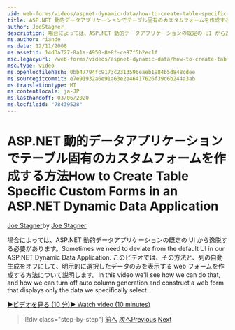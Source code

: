 ```yaml
---
uid: web-forms/videos/aspnet-dynamic-data/how-to-create-table-specific-custom-forms-in-an-aspnet-dynamic-data-application
title: ASP.NET 動的データアプリケーションでテーブル固有のカスタムフォームを作成する方法 |Microsoft Docs
author: JoeStagner
description: 場合によっては、ASP.NET 動的データアプリケーションの既定の UI から逸脱する必要があります。 このビデオでは、その方法と、これを無効にする方法について説明します。
ms.author: riande
ms.date: 12/11/2008
ms.assetid: 14d3a727-8a1a-4950-8e8f-ce97f5b2ec1f
msc.legacyurl: /web-forms/videos/aspnet-dynamic-data/how-to-create-table-specific-custom-forms-in-an-aspnet-dynamic-data-application
msc.type: video
ms.openlocfilehash: 0bb47794fc9173c2313596eaeb1984b5d848cdee
ms.sourcegitcommit: e7e91932a6e91a63e2e46417626f39d6b244a3ab
ms.translationtype: MT
ms.contentlocale: ja-JP
ms.lasthandoff: 03/06/2020
ms.locfileid: "78439528"
---
```

# <a name="how-to-create-table-specific-custom-forms-in-an-aspnet-dynamic-data-application"></a><span data-ttu-id="a29cc-104">ASP.NET 動的データアプリケーションでテーブル固有のカスタムフォームを作成する方法</span><span class="sxs-lookup"><span data-stu-id="a29cc-104">How to Create Table Specific Custom Forms in an ASP.NET Dynamic Data Application</span></span>

<span data-ttu-id="a29cc-105">[Joe Stagner](https://github.com/JoeStagner)</span><span class="sxs-lookup"><span data-stu-id="a29cc-105">by [Joe Stagner](https://github.com/JoeStagner)</span></span>

<span data-ttu-id="a29cc-106">場合によっては、ASP.NET 動的データアプリケーションの既定の UI から逸脱する必要があります。</span><span class="sxs-lookup"><span data-stu-id="a29cc-106">Sometimes we need to deviate from the default UI in our ASP.NET Dynamic Data Application.</span></span> <span data-ttu-id="a29cc-107">このビデオでは、その方法と、列の自動生成をオフにして、明示的に選択したデータのみを表示する web フォームを作成する方法について説明します。</span><span class="sxs-lookup"><span data-stu-id="a29cc-107">In this video we'll see how we can do that, and how we can turn off auto column generation and construct a web form that displays only the data we specifically select.</span></span>

[<span data-ttu-id="a29cc-108">&#9654;ビデオを見る (10 分)</span><span class="sxs-lookup"><span data-stu-id="a29cc-108">&#9654; Watch video (10 minutes)</span></span>](https://channel9.msdn.com/Blogs/ASP-NET-Site-Videos/how-to-create-table-specific-custom-forms-in-an-aspnet-dynamic-data-application)

> [!div class="step-by-step"]
> <span data-ttu-id="a29cc-109">[前へ](how-to-remove-columns-from-your-dynamicdata-data-grids.md)
> [次へ](aspnet-dynamic-data-custom-form-formatting.md)</span><span class="sxs-lookup"><span data-stu-id="a29cc-109">[Previous](how-to-remove-columns-from-your-dynamicdata-data-grids.md)
[Next](aspnet-dynamic-data-custom-form-formatting.md)</span></span>
